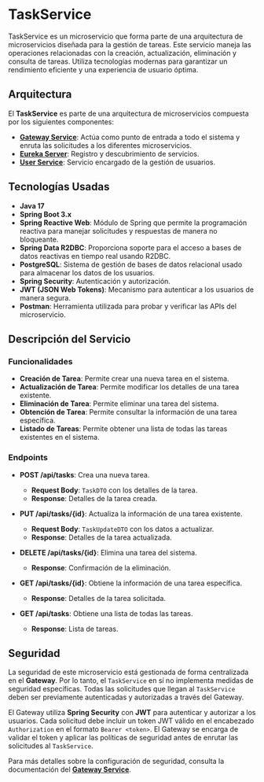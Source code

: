 # TaskService

TaskService es un microservicio que forma parte de una arquitectura de microservicios diseñada para la gestión de tareas. Este servicio maneja las operaciones relacionadas con la creación, actualización, eliminación y consulta de tareas. Utiliza tecnologías modernas para garantizar un rendimiento eficiente y una experiencia de usuario óptima.

## Arquitectura

El **TaskService** es parte de una arquitectura de microservicios compuesta por los siguientes componentes:

- **[Gateway Service](https://github.com/DanielRodado/GatewayService-ToDoList)**: Actúa como punto de entrada a todo el sistema y enruta las solicitudes a los diferentes microservicios.
- **[Eureka Server](https://github.com/DanielRodado/EurekaServer-ToDoList)**: Registro y descubrimiento de servicios.
- **[User Service](https://github.com/DanielRodado/UserService-ToDoList)**: Servicio encargado de la gestión de usuarios.

## Tecnologías Usadas

- **Java 17**
- **Spring Boot 3.x**
- **Spring Reactive Web**: Módulo de Spring que permite la programación reactiva para manejar solicitudes y respuestas de manera no bloqueante.
- **Spring Data R2DBC**: Proporciona soporte para el acceso a bases de datos reactivas en tiempo real usando R2DBC.
- **PostgreSQL**: Sistema de gestión de bases de datos relacional usado para almacenar los datos de los usuarios.
- **Spring Security**: Autenticación y autorización.
- **JWT (JSON Web Tokens)**: Mecanismo para autenticar a los usuarios de manera segura.
- **Postman**: Herramienta utilizada para probar y verificar las APIs del microservicio.

## Descripción del Servicio

### Funcionalidades

- **Creación de Tarea**: Permite crear una nueva tarea en el sistema.
- **Actualización de Tarea**: Permite modificar los detalles de una tarea existente.
- **Eliminación de Tarea**: Permite eliminar una tarea del sistema.
- **Obtención de Tarea**: Permite consultar la información de una tarea específica.
- **Listado de Tareas**: Permite obtener una lista de todas las tareas existentes en el sistema.

### Endpoints

- **POST /api/tasks**: Crea una nueva tarea.
  - **Request Body**: `TaskDTO` con los detalles de la tarea.
  - **Response**: Detalles de la tarea creada.

- **PUT /api/tasks/{id}**: Actualiza la información de una tarea existente.
  - **Request Body**: `TaskUpdateDTO` con los datos a actualizar.
  - **Response**: Detalles de la tarea actualizada.

- **DELETE /api/tasks/{id}**: Elimina una tarea del sistema.
  - **Response**: Confirmación de la eliminación.

- **GET /api/tasks/{id}**: Obtiene la información de una tarea específica.
  - **Response**: Detalles de la tarea solicitada.

- **GET /api/tasks**: Obtiene una lista de todas las tareas.
  - **Response**: Lista de tareas.

## Seguridad

La seguridad de este microservicio está gestionada de forma centralizada en el **Gateway**. Por lo tanto, el `TaskService` en sí no implementa medidas de seguridad específicas. Todas las solicitudes que llegan al `TaskService` deben ser previamente autenticadas y autorizadas a través del Gateway.

El Gateway utiliza **Spring Security** con **JWT** para autenticar y autorizar a los usuarios. Cada solicitud debe incluir un token JWT válido en el encabezado `Authorization` en el formato `Bearer <token>`. El Gateway se encarga de validar el token y aplicar las políticas de seguridad antes de enrutar las solicitudes al `TaskService`.

Para más detalles sobre la configuración de seguridad, consulta la documentación del **[Gateway Service](https://github.com/DanielRodado/GatewayService-ToDoList)**.



